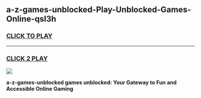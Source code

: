 
## a-z-games-unblocked-Play-Unblocked-Games-Online-qsl3h
<h3>
<a href="https://premium76.site?title=a-z-games-unblocked&ref=24A">CLICK TO PLAY</a></h3>
<hr>

<h3>
<a href="https://premium76.site?title=a-z-games-unblocked&ref=24A">CLICK 2 PLAY</a>
  
</h3>

<a href="https://premium76.site?title=a-z-games-unblocked&ref=24A"><img src="https://clearcache.store/games.png"></a>


**a-z-games-unblocked games unblocked: Your Gateway to Fun and Accessible Online Gaming**
